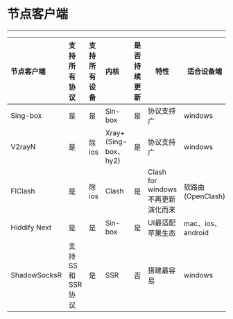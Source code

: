 # 节点客户端

---



| 节点客户端   | 支持所有协议    | 支持所有设备 | 内核                 | 是否持续更新 | 特性                              | 适合设备端        | 官网                          | 下载地址                                         |
| :----------- | :-------------- | :----------- | :------------------- | :----------- | --------------------------------- | ----------------- | ----------------------------- | ------------------------------------------------ |
| Sing-box     | 是              | 是           | Sin-box              | 是           | 协议支持广                        | windows           | https://sing-box.sagernet.org | https://github.com/SagerNet/sing-box/releases    |
| V2rayN       | 是              | 除ios        | Xray+(Sing-box、hy2) | 是           | 协议支持广                        | windows           | https://v2rayn.org/           | https://github.com/2dust/v2rayn/releases         |
| FlClash      | 是              | 除ios        | Clash                | 是           | Clash for windows不再更新演化而来 | 软路由(OpenClash) | 无                            | https://github.com/chen08209/FlClash/releases    |
| Hiddify Next | 是              | 是           | Sin-box              | 是           | UI最适配苹果生态                  | mac、ios、android | https://hiddify.com/          | https://github.com/hiddify/hiddify-app/releases  |
| ShadowSocksR | 支持SS和SSR协议 | 是           | SSR                  | 否           | 搭建最容易                        | windows           | 无                            | https://rixiacloud.github.io/blog/downloads.html |





